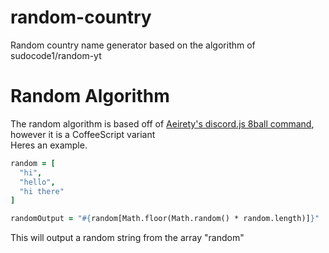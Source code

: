 # random-country
Random country name generator based on the algorithm of sudocode1/random-yt

# Random Algorithm
The random algorithm is based off of <a href="https://www.youtube.com/watch?v=15wEANlfGK8">Aeirety's discord.js 8ball command</a>, however it is a CoffeeScript variant <br>
Heres an example.
```coffeescript
random = [
  "hi",
  "hello",
  "hi there"
]

randomOutput = "#{random[Math.floor(Math.random() * random.length)]}"
```
This will output a random string from the array "random"
